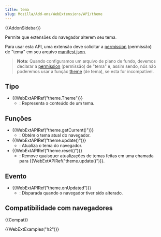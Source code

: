 ```yaml
---
title: tema
slug: Mozilla/Add-ons/WebExtensions/API/theme
---
```


{{AddonSidebar}}

Permite que extensões do navegador alterem seu tema.

Para usar esta API, uma extensão deve solicitar a [permission](/pt-BR/docs/Mozilla/Add-ons/WebExtensions/manifest.json/permissions) (permissão) de "tema" em seu arquivo [manifest.json](/pt-BR/docs/Mozilla/Add-ons/WebExtensions/manifest.json).

> **Nota:** Quando configuramos um arquivo de plano de fundo, devemos declarar a [permission](/pt-BR/docs/Mozilla/Add-ons/WebExtensions/manifest.json/permissions) (permissão) de "tema" e, assim sendo, nós não poderemos usar a função [theme](/pt-BR/Add-ons/WebExtensions/manifest.json/theme) (de tema), se esta for incompatível.

## Tipo

- {{WebExtAPIRef("theme.Theme")}}
  - : Representa o conteúdo de um tema.

## Funções

- {{WebExtAPIRef("theme.getCurrent()")}}
  - : Obtém o tema atual do navegador.
- {{WebExtAPIRef("theme.update()")}}
  - : Atualiza o tema do navegador.
- {{WebExtAPIRef("theme.reset()")}}
  - : Remove quaisquer atualizações de temas feitas em uma chamada para {{WebExtAPIRef("theme.update()")}}.

## Evento

- {{WebExtAPIRef("theme.onUpdated")}}
  - : Disparada quando o navegador tiver sido alterado.

## Compatibilidade com navegadores

{{Compat}}

{{WebExtExamples("h2")}}
